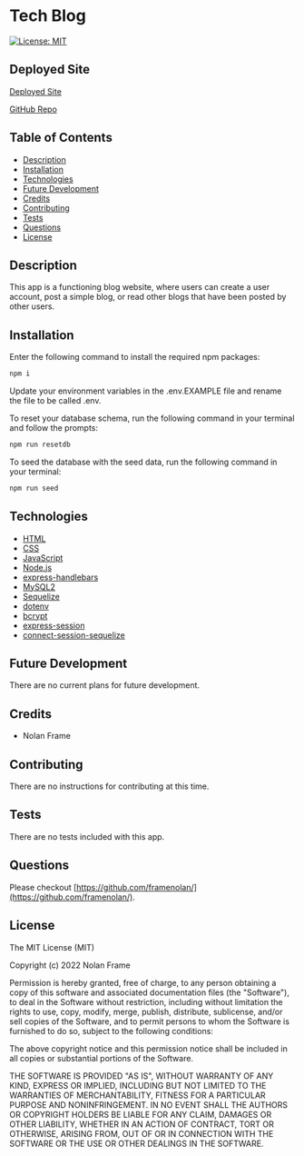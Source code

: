 # Tech Blog

[![License: MIT](https://img.shields.io/badge/License-MIT-yellow.svg)](https://opensource.org/licenses/MIT)

## Deployed Site

[Deployed Site](https://limitless-refuge-50067.herokuapp.com/)

[GitHub Repo](https://github.com/framenolan/tech-blog)

## Table of Contents
* [Description](#description)
* [Installation](#installation)
* [Technologies](#technologies)
* [Future Development](#future-development)
* [Credits](#credits)
* [Contributing](#contributing)
* [Tests](#tests)
* [Questions](#questions)
* [License](#license)

## Description

This app is a functioning blog website, where users can create a user account, post a simple blog, or read other blogs that have been posted by other users.

## Installation

Enter the following command to install the required npm packages:

```md
npm i
```

Update your environment variables in the .env.EXAMPLE file and rename the file to be called .env.

To reset your database schema, run the following command in your terminal and follow the prompts:

```md
npm run resetdb
```

To seed the database with the seed data, run the following command in your terminal:

```md
npm run seed
```

## Technologies

- [HTML](https://developer.mozilla.org/en-US/docs/Web/HTML)
- [CSS](https://developer.mozilla.org/en-US/docs/Web/CSS)
- [JavaScript](https://developer.mozilla.org/en-US/docs/Web/JavaScript)
- [Node.js](https://nodejs.org/)
- [express-handlebars](https://www.npmjs.com/package/express-handlebars)
- [MySQL2](https://www.npmjs.com/package/mysql2)
- [Sequelize](https://www.npmjs.com/package/sequelize)
- [dotenv](https://www.npmjs.com/package/dotenv)
- [bcrypt](https://www.npmjs.com/package/bcrypt)
- [express-session](https://www.npmjs.com/package/express-session)
- [connect-session-sequelize](https://www.npmjs.com/package/connect-session-sequelize)

## Future Development

There are no current plans for future development.

## Credits

- Nolan Frame

## Contributing

There are no instructions for contributing at this time.

## Tests

There are no tests included with this app.

## Questions

Please checkout [https://github.com/framenolan/](https://github.com/framenolan/).

## License

The MIT License (MIT)

Copyright (c) 2022 Nolan Frame

Permission is hereby granted, free of charge, to any person obtaining a copy of this software and associated documentation files (the "Software"), to deal in the Software without restriction, including without limitation the rights to use, copy, modify, merge, publish, distribute, sublicense, and/or sell copies of the Software, and to permit persons to whom the Software is furnished to do so, subject to the following conditions:

The above copyright notice and this permission notice shall be included in all copies or substantial portions of the Software.

THE SOFTWARE IS PROVIDED "AS IS", WITHOUT WARRANTY OF ANY KIND, EXPRESS OR IMPLIED, INCLUDING BUT NOT LIMITED TO THE WARRANTIES OF MERCHANTABILITY, FITNESS FOR A PARTICULAR PURPOSE AND NONINFRINGEMENT. IN NO EVENT SHALL THE AUTHORS OR COPYRIGHT HOLDERS BE LIABLE FOR ANY CLAIM, DAMAGES OR OTHER LIABILITY, WHETHER IN AN ACTION OF CONTRACT, TORT OR OTHERWISE, ARISING FROM, OUT OF OR IN CONNECTION WITH THE SOFTWARE OR THE USE OR OTHER DEALINGS IN THE SOFTWARE.
